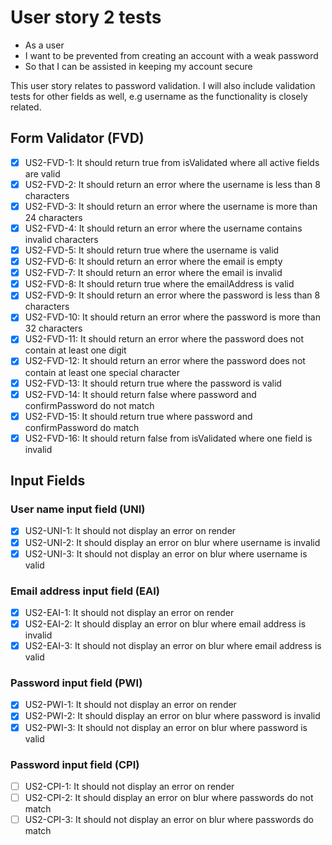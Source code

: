 # User story 2 tests

- As a user
- I want to be prevented from creating an account with a weak password
- So that I can be assisted in keeping my account secure

This user story relates to password validation. I will also include validation tests
for other fields as well, e.g username as the functionality is closely related.

## Form Validator (FVD)

- [x] US2-FVD-1: It should return true from isValidated where all active fields are valid
- [x] US2-FVD-2: It should return an error where the username is less than 8 characters
- [x] US2-FVD-3: It should return an error where the username is more than 24 characters
- [x] US2-FVD-4: It should return an error where the username contains invalid characters
- [x] US2-FVD-5: It should return true where the username is valid
- [x] US2-FVD-6: It should return an error where the email is empty
- [x] US2-FVD-7: It should return an error where the email is invalid
- [x] US2-FVD-8: It should return true where the emailAddress is valid
- [x] US2-FVD-9: It should return an error where the password is less than 8 characters
- [x] US2-FVD-10: It should return an error where the password is more than 32 characters
- [x] US2-FVD-11: It should return an error where the password does not contain at least one digit
- [x] US2-FVD-12: It should return an error where the password does not contain at least one special character
- [x] US2-FVD-13: It should return true where the password is valid
- [x] US2-FVD-14: It should return false where password and confirmPassword do not match
- [x] US2-FVD-15: It should return true where password and confirmPassword do match
- [x] US2-FVD-16: It should return false from isValidated where one field is invalid

## Input Fields

### User name input field (UNI)

- [x] US2-UNI-1: It should not display an error on render
- [x] US2-UNI-2: It should display an error on blur where username is invalid
- [x] US2-UNI-3: It should not display an error on blur where username is valid

### Email address input field (EAI)

- [x] US2-EAI-1: It should not display an error on render
- [x] US2-EAI-2: It should display an error on blur where email address is invalid
- [x] US2-EAI-3: It should not display an error on blur where email address is valid

### Password input field (PWI)

- [x] US2-PWI-1: It should not display an error on render
- [x] US2-PWI-2: It should display an error on blur where password is invalid
- [x] US2-PWI-3: It should not display an error on blur where password is valid

### Password input field (CPI)

- [ ] US2-CPI-1: It should not display an error on render
- [ ] US2-CPI-2: It should display an error on blur where passwords do not match
- [ ] US2-CPI-3: It should not display an error on blur where passwords do match
